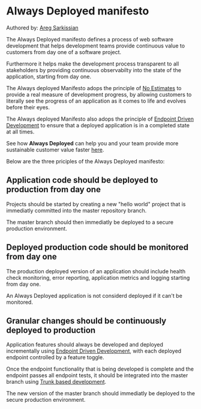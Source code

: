# Always Deployed manifesto

Authored by: [Areg Sarkissian](https://aregsar.com/about)

The Always Deployed manifesto defines a process of web software development that helps development teams provide continuous value to customers from day one of a software project.

Furthermore it helps make the development process transparent to all stakeholders by providing continuous observabilty into the state of the application, starting from day one.

The Always deployed Manifesto adops the principle of [No Estimates](https://ronjeffries.com/xprog/articles/the-noestimates-movement/) to provide a real measure of development progress, by allowing customers to literally see the progress of an application as it comes to life and evolves before their eyes.

The Always deployed Manifesto also adops the principle of [Endpoint Driven Development](https://alwaysdeployed.com/endpoint-driven-development) to ensure that a deployed application is in a completed state at all times.

See how __Always Deployed__ can help you and your team provide more sustainable customer value faster [here](https://alwaysdeployed.com/tools).

Below are the three priciples of the Always Deployed manifesto:

## Application code should be deployed to production from day one

Projects should be started by creating a new "hello world" project that is immediatly committed into the master repository branch.

The master branch should then immediatly be deployed to a secure production environment.

## Deployed production code should be monitored from day one

The production deployed version of an application should include health check monitoring, error reporting, application metrics and logging starting from day one.

An Always Deployed application is not considerd deployed if it can't be monitored.

## Granular changes should be continuously deployed to production

Application features should always be developed and deployed incrementally using [Endpoint Driven Development](https://alwaysdeployed.com/endpoint-driven-development), with each deployed endpoint controlled by a feature toggle.

Once the endpoint functionality that is being developed is complete and the endpoint passes all endpoint tests, it should be integrated into the master branch using [Trunk based development](https://trunkbaseddevelopment.com/).

The new version of the master branch should immediatly be deployed to the secure production environment.